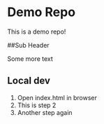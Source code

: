# Demo Repo

This is a demo repo!

##Sub Header

Some more text

## Local dev

1. Open index.html in browser
2. This is step 2
3. Another step again